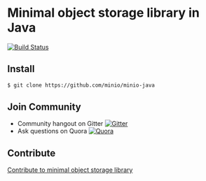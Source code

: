 # Minimal object storage library in Java

[![Build Status](https://travis-ci.org/minio/minio-java.svg)](https://travis-ci.org/minio/minio-java)

## Install

```sh
$ git clone https://github.com/minio/minio-java
```

## Join Community
* Community hangout on Gitter    [![Gitter](https://badges.gitter.im/Join%20Chat.svg)](https://gitter.im/Minio/minio?utm_source=badge&utm_medium=badge&utm_campaign=pr-badge&utm_content=badge)
* Ask questions on Quora  [![Quora](http://upload.wikimedia.org/wikipedia/commons/thumb/5/57/Quora_logo.svg/55px-Quora_logo.svg.png)](http://www.quora.com/Minio)

## Contribute

[Contribute to minimal object storage library](./CONTRIBUTING.md)

